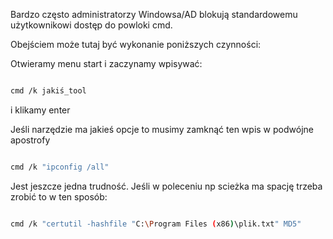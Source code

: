 <!--
.. title: Windows CMD - brak dostępu
.. slug: windows-cmd-brak-dostepu
.. date: 2020-10-29
.. tags: windows, cmd
.. category: tech
.. link: 
.. description: 
.. type: text
-->

Bardzo często administratorzy Windowsa/AD blokują standardowemu użytkownikowi dostęp do powloki cmd.

Obejściem może tutaj być wykonanie poniższych czynności:

Otwieramy menu start i zaczynamy wpisywać:

```bash

cmd /k jakiś_tool

```

i klikamy enter

Jeśli narzędzie ma jakieś opcje to musimy zamknąć ten wpis w podwójne apostrofy

```bash

cmd /k "ipconfig /all"

```

Jest jeszcze jedna trudność. Jeśli w poleceniu np scieżka ma spację trzeba zrobić to w ten sposób:

```bash

cmd /k "certutil -hashfile "C:\Program Files (x86)\plik.txt" MD5"

```

